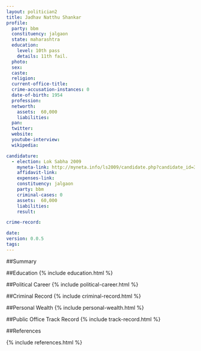 ```yaml
---
layout: politician2
title: Jadhav Natthu Shankar
profile: 
  party: bbm
  constituency: jalgaon
  state: maharashtra
  education: 
    level: 10th pass
    details: 11th fail.
  photo: 
  sex: 
  caste: 
  religion: 
  current-office-title: 
  crime-accusation-instances: 0
  date-of-birth: 1954
  profession: 
  networth: 
    assets:  60,000
    liabilities: 
  pan: 
  twitter: 
  website: 
  youtube-interview: 
  wikipedia: 

candidature: 
  - election: Lok Sabha 2009
    myneta-link: http://myneta.info/ls2009/candidate.php?candidate_id=3460
    affidavit-link: 
    expenses-link: 
    constituency: jalgaon 
    party: bbm
    criminal-cases: 0
    assets:  60,000
    liabilities: 
    result:  

crime-record: 

date: 
version: 0.0.5
tags: 
---
```

##Summary


##Education
{% include education.html %}


##Political Career
{% include political-career.html %}


##Criminal Record
{% include criminal-record.html %}


##Personal Wealth
{% include personal-wealth.html %}


##Public Office Track Record
{% include track-record.html %}


##References


{% include references.html %}